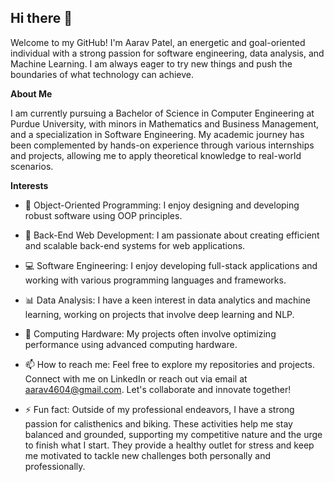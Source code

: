 ## Hi there 👋

Welcome to my GitHub! I'm Aarav Patel, an energetic and goal-oriented individual with a strong passion for software engineering, data analysis, and Machine Learning. I am always eager to try new things and push the boundaries of what technology can achieve.

**About Me**

I am currently pursuing a Bachelor of Science in Computer Engineering at Purdue University, with minors in Mathematics and Business Management, and a specialization in Software Engineering. My academic journey has been complemented by hands-on experience through various internships and projects, allowing me to apply theoretical knowledge to real-world scenarios.

**Interests**

- 🔭 Object-Oriented Programming: I enjoy designing and developing robust software using OOP principles.
- 🌱 Back-End Web Development: I am passionate about creating efficient and scalable back-end systems for web applications.
- 💻 Software Engineering: I enjoy developing full-stack applications and working with various programming languages and frameworks.
- 📊 Data Analysis: I have a keen interest in data analytics and machine learning, working on projects that involve deep learning and NLP.
- 🔧 Computing Hardware: My projects often involve optimizing performance using advanced computing hardware.

- 📫 How to reach me: Feel free to explore my repositories and projects. Connect with me on LinkedIn or reach out via email at aarav4604@gmail.com. Let's collaborate and innovate together!
- ⚡ Fun fact: Outside of my professional endeavors, I have a strong passion for calisthenics and biking. These activities help me stay balanced and grounded, supporting my competitive nature and the urge to finish what I start. They provide a healthy outlet for stress and keep me motivated to tackle new challenges both personally and professionally.



